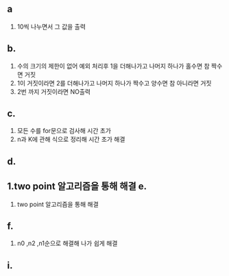 a
---
1. 10씩 나누면서 그 값을 출력

b.
---
1. 수의 크기의 제한이 없어 예외 처리후 1을 더해나가고 나머지 하나가 홀수면 참 짝수면 거짓
2. 1이 거짓이라면 2를 더해나가고 나머지 하나가 짝수고 양수면 참 아니라면 거짓
3. 2번 까지 거짓이라면 NO출력

c.
---
1. 모든 수를 for문으로 검사해 시간 초가
2. n과 K에 관해 식으로 정리해 시간 초가 해결

d.
---
1.two point 알고리즘을 통해 해결
e.
---
1. two point 알고리즘을 통해 해결

f.
---
1. n0 ,n2 ,n1순으로 해결해 나가 쉽게 해결

i.
---
